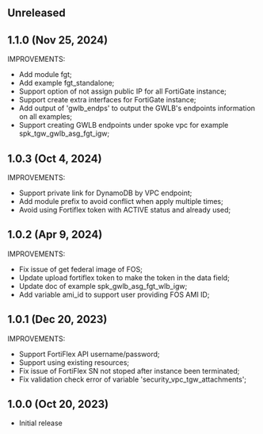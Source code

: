 ## Unreleased

## 1.1.0 (Nov 25, 2024)

IMPROVEMENTS:
* Add module fgt;
* Add example fgt_standalone;
* Support option of not assign public IP for all FortiGate instance;
* Support create extra interfaces for FortiGate instance;
* Add output of 'gwlb_endps' to output the GWLB's endpoints information on all examples;
* Support creating GWLB endpoints under spoke vpc for example spk_tgw_gwlb_asg_fgt_igw;

## 1.0.3 (Oct 4, 2024)

IMPROVEMENTS:

* Support private link for DynamoDB by VPC endpoint; 
* Add module prefix to avoid conflict when apply multiple times;
* Avoid using Fortiflex token with ACTIVE status and already used;

## 1.0.2 (Apr 9, 2024)

IMPROVEMENTS:

* Fix issue of get federal image of FOS; 
* Update upload fortiflex token to make the token in the data field; 
* Update doc of example spk_gwlb_asg_fgt_wlb_igw; 
* Add variable ami_id to support user providing FOS AMI ID;

## 1.0.1 (Dec 20, 2023)

IMPROVEMENTS:

* Support FortiFlex API username/password;
* Support using existing resources;
* Fix issue of FortiFlex SN not stoped after instance been terminated;
* Fix validation check error of variable 'security_vpc_tgw_attachments';

## 1.0.0 (Oct 20, 2023)

* Initial release

